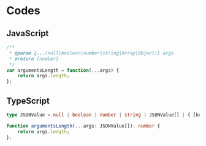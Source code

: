 # Codes

## JavaScript

```js
/**
 * @param {...(null|boolean|number|string|Array|Object)} args
 * @return {number}
 */
var argumentsLength = function(...args) {
    return args.length;
};
```


## TypeScript

```ts
type JSONValue = null | boolean | number | string | JSONValue[] | { [key: string]: JSONValue };

function argumentsLength(...args: JSONValue[]): number {
    return args.length;
};
```
